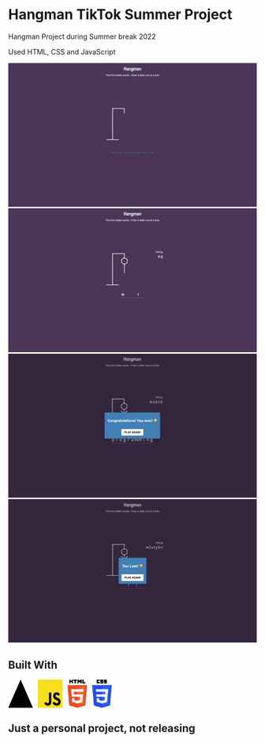 # Hangman TikTok Summer Project

Hangman Project during Summer break 2022 

Used HTML, CSS and JavaScript

![Ui](UI/ui.png)
![guessing](UI/guessing.png)
![winning](UI/winning.png)
![losing](UI/losing.png)

## Built With 
<div style="display: flex; flex-direction: row; gap: 10px">
  <img src="logos/vercel-icon.svg" width="50px" />
  <img src="logos/javascript.svg" width="50px" />
  <img src="logos/html-5.svg" width="40px" />
  <img src="logos/css-3.svg" width="40px" />
</div>

## Just a personal project, not releasing 
